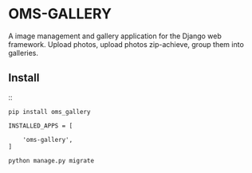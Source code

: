 OMS-GALLERY
=================

A image management and gallery application for the Django web framework. Upload photos, upload photos zip-achieve, group them into galleries.

Install
--------
::

    pip install oms_gallery

    INSTALLED_APPS = [
    
        'oms-gallery',
    ]
    
    python manage.py migrate